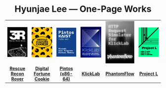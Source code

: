 <h1 align="center">Hyunjae Lee — One-Page Works</h1>

<div align="center">

<table width="100%" cellpadding="0" cellspacing="0" style="border-collapse:collapse; table-layout:fixed;">
  <tr>
    <td width="16.66%"><a href="https://github.com/At-this-moment/3r"><img src="./assets/posters/3r_v2.png" alt="3R – Rescue Recon Rover" width="100%"></a></td>
    <td width="16.66%"><a href="https://github.com/At-this-moment/digital-fortune-cookie"><img src="./assets/posters/digital-fortune-cookie_v2.png" alt="Digital Fortune Cookie" width="100%"></a></td>
    <td width="16.66%"><a href="https://github.com/At-this-moment/pintos"><img src="./assets/posters/pintos_v2.png" alt="Pintos" width="100%"></a></td>
    <td width="16.66%"><a href="https://github.com/At-this-moment/klicklab"><img src="./assets/posters/klicklab_v2.png" alt="KlickLab" width="100%"></a></td>
    <td width="16.66%"><a href="https://github.com/At-this-moment/phantomflow"><img src="./assets/posters/phantomflow_v2.png" alt="PhantomFlow" width="100%"></a></td>
    <td width="16.66%"><a href="https://github.com/At-this-moment/project-l"><img src="./assets/posters/project-l_v2.png" alt="Project L" width="100%"></a></td>
  </tr>
  <tr>
    <td align="center" width="16.66%"><a href="https://github.com/At-this-moment/3r"><strong>Rescue Recon Rover</strong></a></td>
    <td align="center" width="16.66%"><a href="https://github.com/At-this-moment/digital-fortune-cookie"><strong>Digital Fortune Cookie</strong></a></td>
    <td align="center" width="16.66%"><a href="https://github.com/At-this-moment/pintos"><strong>Pintos (x86-64)</strong></a></td>
    <td align="center" width="16.66%"><a href="https://github.com/At-this-moment/klicklab"><strong>KlickLab</strong></a></td>
    <td align="center" width="16.66%"><a href="https://github.com/At-this-moment/phantomflow"><strong>PhantomFlow</strong></a></td>
    <td align="center" width="16.66%"><a href="https://github.com/At-this-moment/project-l"><strong>Project L</strong></a></td>
  </tr>
</table>

</div>
